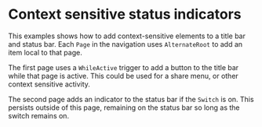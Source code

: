 # Context sensitive status indicators

This examples shows how to add context-sensitive elements to a title bar and status bar. Each `Page` in the navigation uses `AlternateRoot` to add an item local to that page.

The first page uses a `WhileActive` trigger to add a button to the title bar while that page is active. This could be used for a share menu, or other context sensitive activity.

The second page adds an indicator to the status bar if the `Switch` is on. This persists outside of this page, remaining on the status bar so long as the switch remains on.